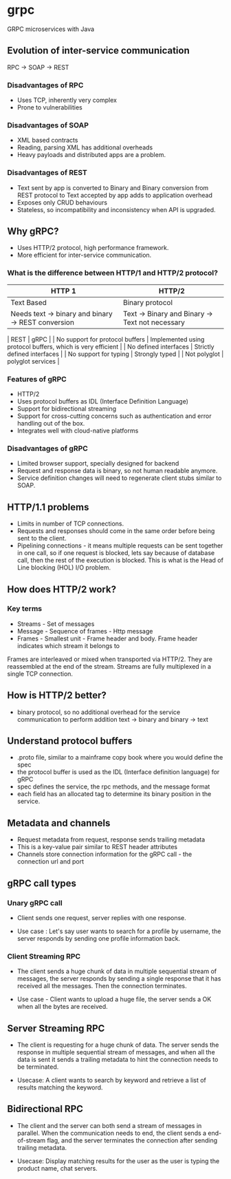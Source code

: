 # grpc

GRPC microservices with Java

## Evolution of inter-service communication

RPC -> SOAP -> REST

### Disadvantages of RPC

- Uses TCP, inherently very complex
- Prone to vulnerabilities

### Disadvantages of SOAP

- XML based contracts
- Reading, parsing XML has additional overheads
- Heavy payloads and distributed apps are a problem.

### Disadvantages of REST

- Text sent by app is converted to Binary and Binary conversion from REST protocol to Text accepted
  by app adds to application overhead
- Exposes only CRUD behaviours
- Stateless, so incompatibility and inconsistency when API is upgraded.

## Why gRPC?

- Uses HTTP/2 protocol, high performance framework.
- More efficient for inter-service communication.

### What is the difference between HTTP/1 and HTTP/2 protocol?

| HTTP 1        | HTTP/2        |
|-------------- |---------------|
| Text Based | Binary protocol |
| Needs text -> binary and binary -> REST conversion | Text -> Binary and Binary -> Text not necessary  |

| REST | gRPC | | No support for protocol buffers | Implemented using protocol buffers, which is
very efficient | | No defined interfaces | Strictly defined interfaces | | No support for typing |
Strongly typed | | Not polyglot | polyglot services |

### Features of gRPC

- HTTP/2
- Uses protocol buffers as IDL (Interface Definition Language)
- Support for bidirectional streaming
- Support for cross-cutting concerns such as authentication and error handling out of the box.
- Integrates well with cloud-native platforms

### Disadvantages of gRPC

- Limited browser support, specially designed for backend
- Request and response data is binary, so not human readable anymore.
- Service definition changes will need to regenerate client stubs similar to SOAP.

## HTTP/1.1 problems

- Limits in number of TCP connections.
- Requests and responses should come in the same order before being sent to the client.
- Pipelining connections - it means multiple requests can be sent together in one call, so if one
  request is blocked, lets say because of database call, then the rest of the execution is blocked.
  This is what is the Head of Line blocking (HOL) I/O problem.

## How does HTTP/2 work?

### Key terms

- Streams - Set of messages
- Message - Sequence of frames - Http message
- Frames - Smallest unit - Frame header and body. Frame header indicates which stream it belongs to

Frames are interleaved or mixed when transported via HTTP/2. They are reassembled at the end of the
stream. Streams are fully multiplexed in a single TCP connection.

## How is HTTP/2 better?

- binary protocol, so no additional overhead for the service communication to perform addition text
  -> binary and binary -> text

## Understand protocol buffers

- .proto file, similar to a mainframe copy book where you would define the spec
- the protocol buffer is used as the IDL (Interface definition language) for gRPC
- spec defines the service, the rpc methods, and the message format
- each field has an allocated tag to determine its binary position in the service.

## Metadata and channels

- Request metadata from request, response sends trailing metadata
- This is a key-value pair similar to REST header attributes
- Channels store connection information for the gRPC call - the connection url and port

## gRPC call types

### Unary gRPC call

- Client sends one request, server replies with one response.

- Use case : Let's say user wants to search for a profile by username, the server responds by
  sending one profile information back.

### Client Streaming RPC

- The client sends a huge chunk of data in multiple sequential stream of messages, the server
  responds by sending a single response that it has received all the messages. Then the connection
  terminates.

- Use case - Client wants to upload a huge file, the server sends a OK when all the bytes are
  received.

## Server Streaming RPC

- The client is requesting for a huge chunk of data. The server sends the response in multiple
  sequential stream of messages, and when all the data is sent it sends a trailing metadata to hint
  the connection needs to be terminated.

- Usecase: A client wants to search by keyword and retrieve a list of results matching the keyword.

## Bidirectional RPC

- The client and the server can both send a stream of messages in parallel. When the communication
  needs to end, the client sends a end-of-stream flag, and the server terminates the connection
  after sending trailing metadata.

- Usecase: Display matching results for the user as the user is typing the product name, chat
  servers.



